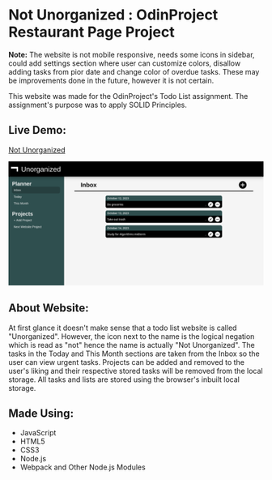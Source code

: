 # Not Unorganized : OdinProject Restaurant Page Project

**Note:** The website is not mobile responsive, needs some icons in sidebar, could add settings section where user can customize colors, disallow adding tasks from pior date and change color of overdue tasks. These may be improvements done in the future, however it is not certain.

This website was made for the OdinProject's Todo List assignment. The assignment's purpose was to  apply SOLID Principles.

## Live Demo:
[Not Unorganized](https://naetsawd.github.io/OdinProject-ToDoList)

<div align="center"><img src="siteImage.png" width="900" /></div>

## About Website:
At first glance it doesn't make sense that a todo list website is called "Unorganized". However, the icon next to the name is the logical negation which is read as "not" hence the name is actually "Not Unorganized". The tasks in the Today and This Month sections are taken from the Inbox so the user can view urgent tasks. Projects can be added and removed to the user's liking and their respective stored tasks will be removed from the local storage. All tasks and lists are stored using the browser's inbuilt local storage.

## Made Using:
- JavaScript
- HTML5
- CSS3
- Node.js
- Webpack and Other Node.js Modules